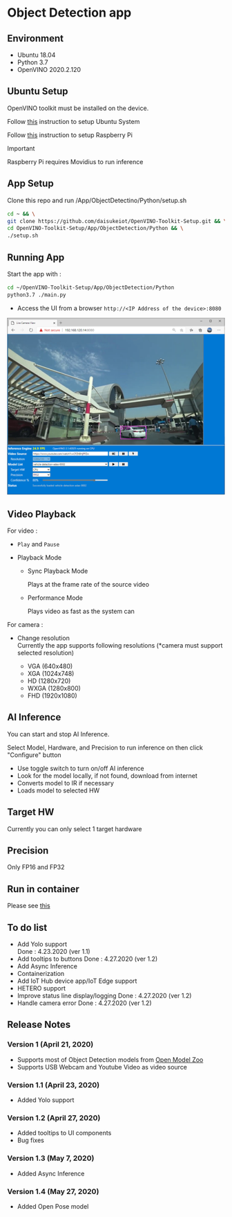 # Object Detection app

## Environment

- Ubuntu 18.04
- Python 3.7
- OpenVINO 2020.2.120

## Ubuntu Setup

OpenVINO toolkit must be installed on the device.  

Follow [this](../../../Setup/Ubuntu/README.md) instruction to setup Ubuntu System

Follow [this](../../../Setup/Raspbian/README.md) instruction to setup Raspberry Pi

> [!IMPORTANT]  
> Raspberry Pi requires Movidius to run inference

## App Setup

Clone this repo and run /App/ObjectDetectino/Python/setup.sh

```bash
cd ~ && \
git clone https://github.com/daisukeiot/OpenVINO-Toolkit-Setup.git && \
cd OpenVINO-Toolkit-Setup/App/ObjectDetection/Python && \
./setup.sh

```

## Running App

Start the app with :  

```bash
cd ~/OpenVINO-Toolkit-Setup/App/ObjectDetection/Python
python3.7 ./main.py
```

- Access the UI from a browser `http://<IP Address of the device>:8080`

![Browser](media/Browser_UI.png)

## Video Playback

For video :

- `Play` and `Pause`
- Playback Mode  

  - Sync Playback Mode  

    Plays at the frame rate of the source video

  - Performance Mode

    Plays video as fast as the system can

For camera :

- Change resolution  
  Currently the app supports following resolutions (*camera must support selected resolution)

  - VGA  (640x480)
  - XGA  (1024x748)
  - HD   (1280x720)
  - WXGA (1280x800)
  - FHD  (1920x1080)

## AI Inference

You can start and stop AI Inference.  

Select Model, Hardware, and Precision to run inference on then click "Configure" button

- Use toggle switch to turn on/off AI inference  
- Look for the model locally, if not found, download from internet
- Converts model to IR if necessary
- Loads model to selected HW

## Target HW

Currently you can only select 1 target hardware

## Precision

Only FP16 and FP32

## Run in container

Please see [this](../README.md)

## To do list

- Add Yolo support  
    Done : 4.23.2020 (ver 1.1)
- Add tooltips to buttons
    Done : 4.27.2020 (ver 1.2)
- Add Async Inference
- Containerization
- Add IoT Hub device app/IoT Edge support
- HETERO support
- Improve status line display/logging
    Done : 4.27.2020 (ver 1.2)
- Handle camera error
    Done : 4.27.2020 (ver 1.2)

## Release Notes

### Version 1 (April 21, 2020)

- Supports most of Object Detection models from [Open Model Zoo](https://github.com/opencv/open_model_zoo)  
- Supports USB Webcam and Youtube Video as video source

### Version 1.1 (April 23, 2020)

- Added Yolo support

### Version 1.2 (April 27, 2020)

- Added tooltips to UI components
- Bug fixes

### Version 1.3 (May 7, 2020)

- Added Async Inference

### Version 1.4 (May 27, 2020)

- Added Open Pose model
